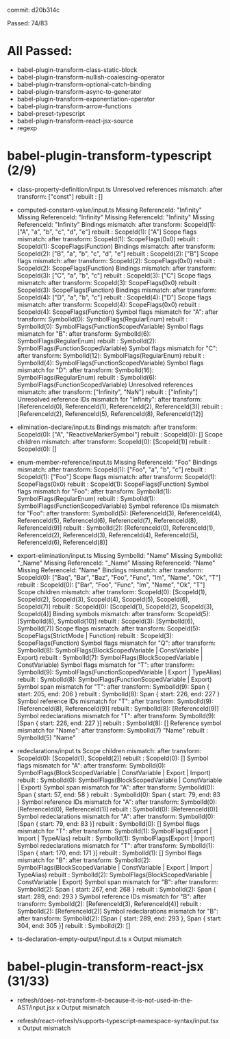commit: d20b314c

Passed: 74/83

# All Passed:
* babel-plugin-transform-class-static-block
* babel-plugin-transform-nullish-coalescing-operator
* babel-plugin-transform-optional-catch-binding
* babel-plugin-transform-async-to-generator
* babel-plugin-transform-exponentiation-operator
* babel-plugin-transform-arrow-functions
* babel-preset-typescript
* babel-plugin-transform-react-jsx-source
* regexp


# babel-plugin-transform-typescript (2/9)
* class-property-definition/input.ts
Unresolved references mismatch:
after transform: ["const"]
rebuilt        : []

* computed-constant-value/input.ts
Missing ReferenceId: "Infinity"
Missing ReferenceId: "Infinity"
Missing ReferenceId: "Infinity"
Missing ReferenceId: "Infinity"
Bindings mismatch:
after transform: ScopeId(1): ["A", "a", "b", "c", "d", "e"]
rebuilt        : ScopeId(1): ["A"]
Scope flags mismatch:
after transform: ScopeId(1): ScopeFlags(0x0)
rebuilt        : ScopeId(1): ScopeFlags(Function)
Bindings mismatch:
after transform: ScopeId(2): ["B", "a", "b", "c", "d", "e"]
rebuilt        : ScopeId(2): ["B"]
Scope flags mismatch:
after transform: ScopeId(2): ScopeFlags(0x0)
rebuilt        : ScopeId(2): ScopeFlags(Function)
Bindings mismatch:
after transform: ScopeId(3): ["C", "a", "b", "c"]
rebuilt        : ScopeId(3): ["C"]
Scope flags mismatch:
after transform: ScopeId(3): ScopeFlags(0x0)
rebuilt        : ScopeId(3): ScopeFlags(Function)
Bindings mismatch:
after transform: ScopeId(4): ["D", "a", "b", "c"]
rebuilt        : ScopeId(4): ["D"]
Scope flags mismatch:
after transform: ScopeId(4): ScopeFlags(0x0)
rebuilt        : ScopeId(4): ScopeFlags(Function)
Symbol flags mismatch for "A":
after transform: SymbolId(0): SymbolFlags(RegularEnum)
rebuilt        : SymbolId(0): SymbolFlags(FunctionScopedVariable)
Symbol flags mismatch for "B":
after transform: SymbolId(6): SymbolFlags(RegularEnum)
rebuilt        : SymbolId(2): SymbolFlags(FunctionScopedVariable)
Symbol flags mismatch for "C":
after transform: SymbolId(12): SymbolFlags(RegularEnum)
rebuilt        : SymbolId(4): SymbolFlags(FunctionScopedVariable)
Symbol flags mismatch for "D":
after transform: SymbolId(16): SymbolFlags(RegularEnum)
rebuilt        : SymbolId(6): SymbolFlags(FunctionScopedVariable)
Unresolved references mismatch:
after transform: ["Infinity", "NaN"]
rebuilt        : ["Infinity"]
Unresolved reference IDs mismatch for "Infinity":
after transform: [ReferenceId(0), ReferenceId(1), ReferenceId(2), ReferenceId(3)]
rebuilt        : [ReferenceId(2), ReferenceId(5), ReferenceId(8), ReferenceId(12)]

* elimination-declare/input.ts
Bindings mismatch:
after transform: ScopeId(0): ["A", "ReactiveMarkerSymbol"]
rebuilt        : ScopeId(0): []
Scope children mismatch:
after transform: ScopeId(0): [ScopeId(1)]
rebuilt        : ScopeId(0): []

* enum-member-reference/input.ts
Missing ReferenceId: "Foo"
Bindings mismatch:
after transform: ScopeId(1): ["Foo", "a", "b", "c"]
rebuilt        : ScopeId(1): ["Foo"]
Scope flags mismatch:
after transform: ScopeId(1): ScopeFlags(0x0)
rebuilt        : ScopeId(1): ScopeFlags(Function)
Symbol flags mismatch for "Foo":
after transform: SymbolId(1): SymbolFlags(RegularEnum)
rebuilt        : SymbolId(1): SymbolFlags(FunctionScopedVariable)
Symbol reference IDs mismatch for "Foo":
after transform: SymbolId(5): [ReferenceId(3), ReferenceId(4), ReferenceId(5), ReferenceId(6), ReferenceId(7), ReferenceId(8), ReferenceId(9)]
rebuilt        : SymbolId(2): [ReferenceId(0), ReferenceId(1), ReferenceId(2), ReferenceId(3), ReferenceId(4), ReferenceId(5), ReferenceId(6), ReferenceId(8)]

* export-elimination/input.ts
Missing SymbolId: "Name"
Missing SymbolId: "_Name"
Missing ReferenceId: "_Name"
Missing ReferenceId: "Name"
Missing ReferenceId: "Name"
Bindings mismatch:
after transform: ScopeId(0): ["Baq", "Bar", "Baz", "Foo", "Func", "Im", "Name", "Ok", "T"]
rebuilt        : ScopeId(0): ["Bar", "Foo", "Func", "Im", "Name", "Ok", "T"]
Scope children mismatch:
after transform: ScopeId(0): [ScopeId(1), ScopeId(2), ScopeId(3), ScopeId(4), ScopeId(5), ScopeId(6), ScopeId(7)]
rebuilt        : ScopeId(0): [ScopeId(1), ScopeId(2), ScopeId(3), ScopeId(4)]
Binding symbols mismatch:
after transform: ScopeId(5): [SymbolId(8), SymbolId(10)]
rebuilt        : ScopeId(3): [SymbolId(6), SymbolId(7)]
Scope flags mismatch:
after transform: ScopeId(5): ScopeFlags(StrictMode | Function)
rebuilt        : ScopeId(3): ScopeFlags(Function)
Symbol flags mismatch for "Q":
after transform: SymbolId(8): SymbolFlags(BlockScopedVariable | ConstVariable | Export)
rebuilt        : SymbolId(7): SymbolFlags(BlockScopedVariable | ConstVariable)
Symbol flags mismatch for "T":
after transform: SymbolId(9): SymbolFlags(FunctionScopedVariable | Export | TypeAlias)
rebuilt        : SymbolId(8): SymbolFlags(FunctionScopedVariable | Export)
Symbol span mismatch for "T":
after transform: SymbolId(9): Span { start: 205, end: 206 }
rebuilt        : SymbolId(8): Span { start: 226, end: 227 }
Symbol reference IDs mismatch for "T":
after transform: SymbolId(9): [ReferenceId(8), ReferenceId(9)]
rebuilt        : SymbolId(8): [ReferenceId(9)]
Symbol redeclarations mismatch for "T":
after transform: SymbolId(9): [Span { start: 226, end: 227 }]
rebuilt        : SymbolId(8): []
Reference symbol mismatch for "Name":
after transform: SymbolId(7) "Name"
rebuilt        : SymbolId(5) "Name"

* redeclarations/input.ts
Scope children mismatch:
after transform: ScopeId(0): [ScopeId(1), ScopeId(2)]
rebuilt        : ScopeId(0): []
Symbol flags mismatch for "A":
after transform: SymbolId(0): SymbolFlags(BlockScopedVariable | ConstVariable | Export | Import)
rebuilt        : SymbolId(0): SymbolFlags(BlockScopedVariable | ConstVariable | Export)
Symbol span mismatch for "A":
after transform: SymbolId(0): Span { start: 57, end: 58 }
rebuilt        : SymbolId(0): Span { start: 79, end: 83 }
Symbol reference IDs mismatch for "A":
after transform: SymbolId(0): [ReferenceId(0), ReferenceId(1)]
rebuilt        : SymbolId(0): [ReferenceId(0)]
Symbol redeclarations mismatch for "A":
after transform: SymbolId(0): [Span { start: 79, end: 83 }]
rebuilt        : SymbolId(0): []
Symbol flags mismatch for "T":
after transform: SymbolId(1): SymbolFlags(Export | Import | TypeAlias)
rebuilt        : SymbolId(1): SymbolFlags(Export | Import)
Symbol redeclarations mismatch for "T":
after transform: SymbolId(1): [Span { start: 170, end: 171 }]
rebuilt        : SymbolId(1): []
Symbol flags mismatch for "B":
after transform: SymbolId(2): SymbolFlags(BlockScopedVariable | ConstVariable | Export | Import | TypeAlias)
rebuilt        : SymbolId(2): SymbolFlags(BlockScopedVariable | ConstVariable | Export)
Symbol span mismatch for "B":
after transform: SymbolId(2): Span { start: 267, end: 268 }
rebuilt        : SymbolId(2): Span { start: 289, end: 293 }
Symbol reference IDs mismatch for "B":
after transform: SymbolId(2): [ReferenceId(3), ReferenceId(4)]
rebuilt        : SymbolId(2): [ReferenceId(2)]
Symbol redeclarations mismatch for "B":
after transform: SymbolId(2): [Span { start: 289, end: 293 }, Span { start: 304, end: 305 }]
rebuilt        : SymbolId(2): []

* ts-declaration-empty-output/input.d.ts
x Output mismatch


# babel-plugin-transform-react-jsx (31/33)
* refresh/does-not-transform-it-because-it-is-not-used-in-the-AST/input.jsx
x Output mismatch

* refresh/react-refresh/supports-typescript-namespace-syntax/input.tsx
x Output mismatch


